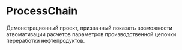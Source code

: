 # ProcessChain
Демонстрационный проект, призванный показать возможности атвоматизации расчетов параметров производственной цепочки переработки нефтепродуктов.
